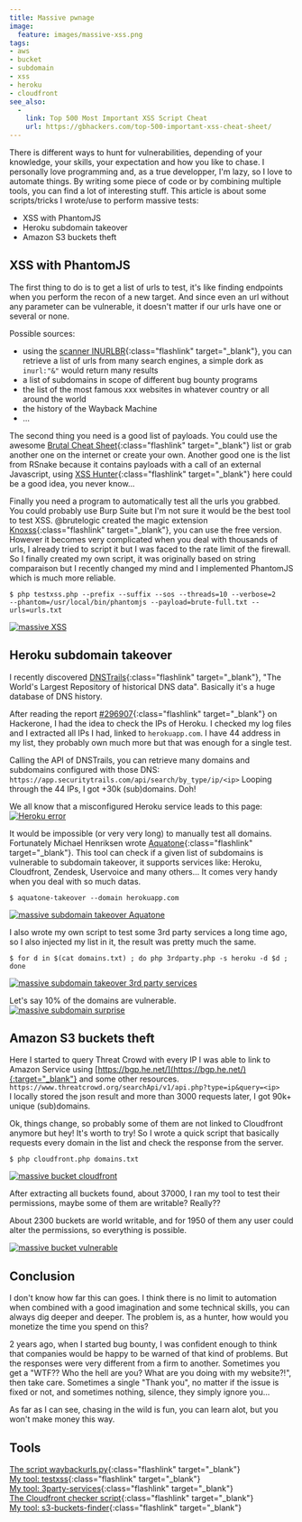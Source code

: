 ```yaml
---
title: Massive pwnage
image:
  feature: images/massive-xss.png
tags:
- aws
- bucket
- subdomain
- xss
- heroku
- cloudfront
see_also:
  -
    link: Top 500 Most Important XSS Script Cheat
    url: https://gbhackers.com/top-500-important-xss-cheat-sheet/
---
```

There is different ways to hunt for vulnerabilities, depending of your knowledge, your skills, your expectation and how you like to chase.
I personally love programming and, as a true developper, I'm lazy, so I love to automate things.
By writing some piece of code or by combining multiple tools, you can find a lot of interesting stuff.
This article is about some scripts/tricks I wrote/use to perform massive tests:

- XSS with PhantomJS
- Heroku subdomain takeover
- Amazon S3 buckets theft
<!--more-->


## XSS with PhantomJS

The first thing to do is to get a list of urls to test, it's like finding endpoints when you perform the recon of a new target.
And since even an url without any parameter can be vulnerable, it doesn't matter if our urls have one or several or none.

Possible sources:
- using the [scanner INURLBR](https://github.com/googleinurl/SCANNER-INURLBR){:class="flashlink" target="_blank"}, you can retrieve a list of urls from many search engines, a simple dork as `inurl:"&"` would return many results
- a list of subdomains in scope of different bug bounty programs
- the list of the most famous xxx websites in whatever country or all around the world
- the history of the Wayback Machine
- ...

The second thing you need is a good list of payloads.
You could use the awesome [Brutal Cheat Sheet](https://leanpub.com/xss){:class="flashlink" target="_blank"} list or grab another one on the internet or create your own.
Another good one is the list from RSnake because it contains payloads with a call of an external Javascript, using [XSS Hunter](https://xsshunter.com/app){:class="flashlink" target="_blank"} here could be a good idea, you never know...

Finally you need a program to automatically test all the urls you grabbed.
You could probably use Burp Suite but I'm not sure it would be the best tool to test XSS.
@brutelogic created the magic extension [Knoxss](https://knoxss.me/){:class="flashlink" target="_blank"}, you can use the free version.
However it becomes very complicated when you deal with thousands of urls, I already tried to script it but I was faced to the rate limit of the firewall.
So I finally created my own script, it was originally based on string comparaison but I recently changed my mind and I implemented PhantomJS which is much more reliable.

```
$ php testxss.php --prefix --suffix --sos --threads=10 --verbose=2
--phantom=/usr/local/bin/phantomjs --payload=brute-full.txt --urls=urls.txt
```
[![massive XSS](/images/massive-xss.png)](/images/massive-xss.png)


## Heroku subdomain takeover

I recently discovered [DNSTrails](https://dnstrails.com/){:class="flashlink" target="_blank"}, "The World's Largest Repository of historical DNS data". 
Basically it's a huge database of DNS history.  

After reading the report [#296907](https://hackerone.com/reports/296907){:class="flashlink" target="_blank"} on Hackerone, I had the idea to check the IPs of Heroku.
I checked my log files and I extracted all IPs I had, linked to `herokuapp.com`.
I have 44 address in my list, they probably own much more but that was enough for a single test.

Calling the API of DNSTrails, you can retrieve many domains and subdomains configured with those DNS: `https://app.securitytrails.com/api/search/by_type/ip/<ip>`
Looping through the 44 IPs, I got +30k (sub)domains. Doh!

We all know that a misconfigured Heroku service leads to this page:
[![Heroku error](/images/heroku-error.png)](/images/heroku-error.png)

It would be impossible (or very very long) to manually test all domains. Fortunately Michael Henriksen wrote [Aquatone](https://github.com/michenriksen/aquatone){:class="flashlink" target="_blank"}.
This tool can check if a given list of subdomains is vulnerable to subdomain takeover, it supports services like: Heroku, Cloudfront, Zendesk, Uservoice and many others...
It comes very handy when you deal with so much datas.  

```
$ aquatone-takeover --domain herokuapp.com
```
[![massive subdomain takeover Aquatone](/images/massive-subto-aquatone.png)](/images/massive-subto-aquatone.png)

I also wrote my own script to test some 3rd party services a long time ago, so I also injected my list in it, the result was pretty much the same.

```
$ for d in $(cat domains.txt) ; do php 3rdparty.php -s heroku -d $d ; done
```
[![massive subdomain takeover 3rd party services](/images/massive-subto-3rdps.png)](/images/massive-subto-3rdps.png)

Let's say 10% of the domains are vulnerable.  
[![massive subdomain surprise](/images/massive-subto-surprise.png)]()


## Amazon S3 buckets theft

Here I started to query Threat Crowd with every IP I was able to link to Amazon Service using [https://bgp.he.net/](https://bgp.he.net/){:target="_blank"} and some other resources.
`https://www.threatcrowd.org/searchApi/v1/api.php?type=ip&query=<ip>`  
I locally stored the json result and more than 3000 requests later, I got 90k+ unique (sub)domains.

Ok, things change, so probably some of them are not linked to Cloudfront anymore but hey! It's worth to try!
So I wrote a quick script that basically requests every domain in the list and check the response from the server.

```
$ php cloudfront.php domains.txt
```
[![massive bucket cloudfront](/images/massive-bucket-cloudfront.png)](/images/massive-bucket-cloudfront.png)

After extracting all buckets found, about 37000, I ran my tool to test their permissions, maybe some of them are writable? Really??

About 2300 buckets are world writable, and for 1950 of them any user could alter the permissions, so everything is possible.

[![massive bucket vulnerable](/images/massive-bucket-vulnerable.png)](/images/massive-bucket-vulnerable.png)


## Conclusion

I don't know how far this can goes. I think there is no limit to automation when combined with a good imagination and some technical skills, you can always dig deeper and deeper. 
The problem is, as a hunter, how would you monetize the time you spend on this?  
  
2 years ago, when I started bug bounty, I was confident enough to think that companies would be happy to be warned of that kind of problems.
But the responses were very different from a firm to another. Sometimes you get a "WTF?? Who the hell are you? What are you doing with my website?!", then take care.
Sometimes a single "Thank you", no matter if the issue is fixed or not, and sometimes nothing, silence, they simply ignore you...	

As far as I can see, chasing in the wild is fun, you can learn alot, but you won't make money this way.


## Tools

[The script waybackurls.py](https://gist.github.com/mhmdiaa/adf6bff70142e5091792841d4b372050){:class="flashlink" target="_blank"}  
[My tool: testxss](https://github.com/gwen001/testxss/){:class="flashlink" target="_blank"}  
[My tool: 3party-services](https://github.com/gwen001/3rdparty-services){:class="flashlink" target="_blank"}  
[The Cloudfront checker script](http://10degres.net/assets/cloudfront.txt){:class="flashlink" target="_blank"}  
[My tool: s3-buckets-finder](https://github.com/gwen001/s3-buckets-finder){:class="flashlink" target="_blank"}  
